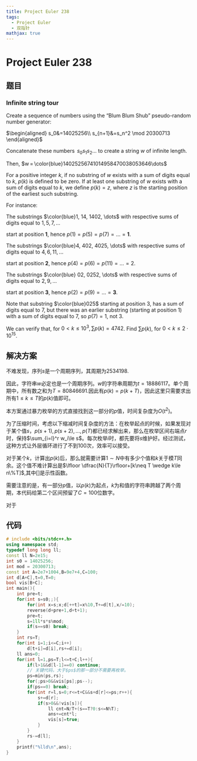 ```yaml
---
title: Project Euler 238
tags:
  - Project Euler
  - 双指针
mathjax: true
---
```

<escape><!-- more --></escape>
    

# Project Euler 238
## 题目
### Infinite string tour

Create a sequence of numbers using the “Blum Blum Shub” pseudo-random number generator:

$\begin{aligned}
s_0&=14025256\\
s_{n+1}&=s_n^2 \mod 20300713
\end{aligned}$


Concatenate these numbers  $s_0s_1s_2\dots$ to create a string $w$ of infinite length.

Then, $w = \color{blue}14025256741014958470038053646\dots$

For a positive integer $k$, if no substring of $w$ exists with a sum of digits equal to $k$, $p(k)$ is defined to be zero. If at least one substring of $w$ exists with a sum of digits equal to $k$, we define $p(k) = z$, where $z$ is the starting position of the earliest such substring. 

For instance: 

The substrings $\color{blue}1, 14, 1402, \dots$ with respective sums of digits equal to $1, 5, 7, \dots$

start at position $\mathbf{1}$, hence $p(1) = p(5) = p(7) = \dots = \mathbf{1}$. 

The substrings $\color{blue}4, 402, 4025, \dots$
with respective sums of digits equal to $4, 6, 11, \dots$

start at position $\mathbf{2}$, hence $p(4) = p(6) = p(11) = \dots = 2$. 

The substrings $\color{blue} 02, 0252, \dots$
with respective sums of digits equal to $2, 9, \dots$

start at position $\mathbf{3}$, hence $p(2) = p(9) = \dots = \mathbf{3}$. 

Note that substring $\color{blue}025$ starting at position $3$, has a sum of digits equal to $7$, but there was an earlier substring (starting at position $1$) with a sum of digits equal to $7$, so $p(7) = 1$, not $3$. 

We can verify that, for $0 < k \le 10^3, \sum p(k) = 4742$. Find $\sum p(k)$, for $0 < k \le 2\cdot10^{15}$.

## 解决方案

不难发现，序列$s$是一个周期序列，其周期为$2534198$.

因此，字符串$w$必定也是一个周期序列。$w$的字符串周期为$t=18886117$。单个周期中，所有数之和为$T=80846691$.因此有$p(k)=p(k+T)$，因此这里只需要求出所有$1\le k\le T$的$p(k)$值即可。

本方案通过暴力枚举的方式直接找到这一部分的$p$值，时间复杂度为$O(t^2)$。

为了压缩时间，考虑以下缩减时间复杂度的方法：在枚举起点的时候，如果发现对于某个值$s$，$p(s+1),p(s+2),\dots,p(T)$都已经求解出来，那么在枚举区间右端点$r$时，保持$\sum_{i=l}^r w_i\le s$。每次枚举$i$时，都先要将$s$维护好。经过测试，这种方式让外层循环进行了不到$100$次，效率可以接受。

对于某个$k$，计算出$p(k)$后，那么就需要计算$1\sim N$中有多少个值和$k$关于模$T$同余。这个值不难计算出是$\lfloor \dfrac{N}{T}\rfloor+[k\neq T \wedge k\le n\%T]$,其中$[]$是示性函数。

需要注意的是，有一部分$p$值，以$p(k)$为起点，$k$为和值的字符串跨越了两个周期，本代码给第二个区间预留了$C=100$位数字。

对于


## 代码

```C++
# include <bits/stdc++.h>
using namespace std;
typedef long long ll;
const ll N=2e15;
int s0 = 14025256;
int mod = 20300713;
const int A=2e7+1004,B=9e7+4,C=100;
int d[A+C],t=0,T=0;
bool vis[B+C];
int main(){
    int pre=t;
    for(int s=s0;;){
        for(int x=s;x;d[++t]=x%10,T+=d[t],x/=10);
        reverse(d+pre+1,d+t+1);
        pre=t;
        s=1ll*s*s%mod;
        if(s==s0) break;
    }
    int rs=T;
    for(int i=1;i<=C;i++)
        d[t+i]=d[i],rs+=d[i];
    ll ans=0;
    for(int l=1,ps=T;l<=t+C;l++){
        if(l>1&&d[l-1]==0) continue;
        // 关键代码，大于$ps$的那一部分不需要再枚举。
        ps=min(ps,rs);
        for(;ps>0&&vis[ps];ps--);
        if(ps==0) break;
        for(int r=l,s=0;r<=t+C&&s+d[r]<=ps;r++){
            s+=d[r];
            if(s>0&&!vis[s]){
                ll cnt=N/T+(s==T?0:s<=N%T);
                ans+=cnt*l;
                vis[s]=true;
            }
        }
        rs-=d[l];
    }
    printf("%lld\n",ans);
}

```

